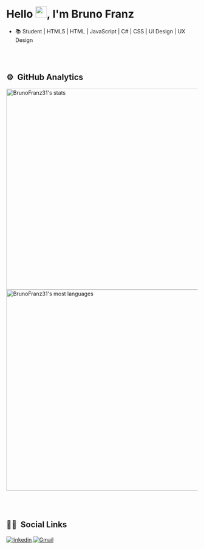 <h1 align="left">Hello <img src="https://raw.githubusercontent.com/kaueMarques/kaueMarques/master/hi.gif" width="30px">, I'm Bruno Franz</h1>

- 📚 Student | HTML5 | HTML | JavaScript | C# | CSS | UI Design | UX Design 



<br><br>


## ⚙️ &nbsp;GitHub Analytics

<p align="left">
<img width="530em" src="https://github-readme-stats.vercel.app/api?username=BrunoFranz31&show_icons=true&theme=vision-friendly-dark" alt="BrunoFranz31's stats"/>
<img width="530em" src="https://github-readme-stats.vercel.app/api/top-langs/?username=BrunoFranz31&layout=compact&theme=vision-friendly-dark" alt="BrunoFranz31's most languages"/>
</p>

<br><br>

## 👨‍🦲 &nbsp;Social Links

<p align="left">
<a href="https://linkedin.com/in/brunofranz" target="_blank">
  <img align="center" src="https://img.shields.io/badge/linkedin-%230077B5.svg?style=for-the-badge&logo=linkedin&logoColor=white" alt="linkedin"/>
</a>
<a href="mailto:BrunoFranz2006@gmail.com" target="_blank">
 <img align="center" src="https://img.shields.io/badge/Gmail-D14836?style=for-the-badge&logo=gmail&logoColor=white" alt="Gmail"/>
</a>
</p>

<br><br>


<!--
**maykbrito/maykbrito** is a ✨ _special_ ✨ repository because its `README.md` (this file) appears on your GitHub profile.

Here are some ideas to get you started:

- 🔭 I’m currently working on ...
- 🌱 I’m currently learning ...
- 👯 I’m looking to collaborate on ...
- 🤔 I’m looking for help with ...
- 💬 Ask me about ...
- 📫 How to reach me: ...
- 😄 Pronouns: ...
- ⚡ Fun fact: ...
-->
